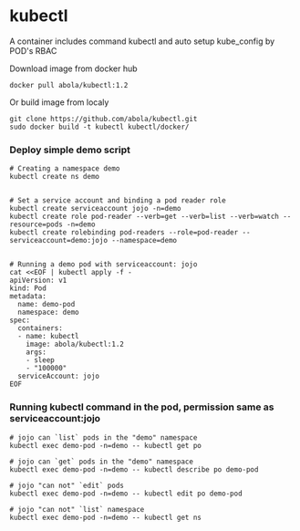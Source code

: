 # kubectl
A container includes command kubectl and auto setup kube_config by POD's RBAC

Download image from docker hub

```
docker pull abola/kubectl:1.2
```

Or build image from localy

```
git clone https://github.com/abola/kubectl.git
sudo docker build -t kubectl kubectl/docker/
```


### Deploy simple demo script

```shell
# Creating a namespace demo
kubectl create ns demo


# Set a service account and binding a pod reader role 
kubectl create serviceaccount jojo -n=demo
kubectl create role pod-reader --verb=get --verb=list --verb=watch --resource=pods -n=demo
kubectl create rolebinding pod-readers --role=pod-reader --serviceaccount=demo:jojo --namespace=demo


# Running a demo pod with serviceaccount: jojo
cat <<EOF | kubectl apply -f -
apiVersion: v1
kind: Pod
metadata:
  name: demo-pod
  namespace: demo
spec:
  containers:
  - name: kubectl
    image: abola/kubectl:1.2
    args:
    - sleep
    - "100000"
  serviceAccount: jojo
EOF

```

### Running kubectl command in the pod, permission same as serviceaccount:jojo 

```
# jojo can `list` pods in the "demo" namespace
kubectl exec demo-pod -n=demo -- kubectl get po

# jojo can `get` pods in the "demo" namespace
kubectl exec demo-pod -n=demo -- kubectl describe po demo-pod

# jojo "can not" `edit` pods 
kubectl exec demo-pod -n=demo -- kubectl edit po demo-pod

# jojo "can not" `list` namespace
kubectl exec demo-pod -n=demo -- kubectl get ns
```
